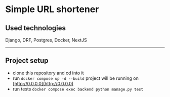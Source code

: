 # Simple URL shortener

## Used technologies
Django, DRF, Postgres, Docker, NextJS

---
## Project setup
- clone this repository and cd into it
- run `docker compose up -d --build` project will be running on [http://0.0.0.0](http://0.0.0.0)
- run tests `docker compose exec backend python manage.py test`
